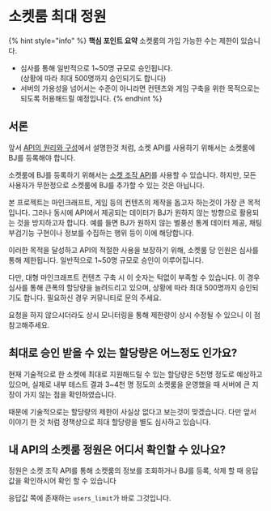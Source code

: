 # 소켓룸 최대 정원

{% hint style="info" %}
**핵심 포인트 요약** 소켓룸의 가입 가능한 수는 제한이 있습니다.

* 심사를 통해 일반적으로 1\~50명 규모로 승인됩니다.\
  (상황에 따라 최대 500명까지 승인되기도 합니다)
* 서버의 가용성을 넘어서는 수준이 아니라면 컨텐츠와 게임 구축을 위한 목적으로는 되도록 허용해드릴 예정입니다.
{% endhint %}

## 서론

앞서 [API의 원리와 구성](../intro/api.md)에서 설명한것 처럼, 소켓 API를 사용하기 위해서는 소켓룸에 BJ를 등록해야 합니다.

소켓룸에 BJ를 등록하기 위해서는 [소켓 조작 API](../more/broken-reference/)를 사용할 수 있습니다. 하지만, 모든 사용자가 무한정으로 소켓룸에 BJ를 추가할 수 있는 것은 아닙니다.

본 프로젝트는 마인크래프트, 게임 등의 컨텐츠의 제작을 돕고자 하는것이 가장 큰 목적입니다. 그러나 동시에 API에서 제공되는 데이터가 BJ가 원하지 않는 방향으로 활용되는 것을 방지하고자 합니다. 예를 들면 BJ가 원하지 않는 별풍선 통계 데이터 제공, 채팅 부검기능 구현이나 정보를 수집하는 행위 등이 이에 해당합니다.

이러한 목적을 달성하고 API의 적절한 사용을 보장하기 위해, 소켓룸 당 인원은 심사를 통해 제한됩니다. 일반적으로 1\~50명 규모로 승인이 이루어집니다.

다만, 대형 마인크래프트 컨텐츠 구축 시 이 숫자는 턱없이 부족할 수 있습니다. 이 경우 심사를 통해 큰폭의 할당량을 늘려드리고 있으며, 상황에 따라 최대 500명까지 승인되기도 합니다. 필요하신 경우 커뮤니티로 문의 주세요.

요청을 하지 않으시더라도 상시 모니터링을 통해 제한량이 상시 수정될 수 있으니 이 점 참고해주세요.

## 최대로 승인 받을 수 있는 할당량은 어느정도 인가요?

현재 기술적으로 한 소켓에 최대로 지원해드릴 수 있는 할당량은 5천명 정도로 예상하고 있으며, 실제로 내부 테스트 결과 3\~4천 명 정도의 소켓룸을 운영했을 때 서버에 큰 지장이 가지 않는 점을 확인하였습니다.

때문에 기술적으로는 할당량의 제한이 사실상 없다고 보는것이 맞겠습니다. 다만 앞서 이야기 한 것 처럼 정책상으로 최대 할당량을 별도 심사하고 있습니다.

## 내 API의 소켓룸 정원은 어디서 확인할 수 있나요?

정원은 소켓 조작 API를 통해 소켓룸의 정보를 조회하거나 BJ를 등록, 삭제 할 때 응답값을 확인하시어 확인 할 수 있습니다

응답값 쪽에 존재하는 `users_limit`가 바로 그것입니다.
